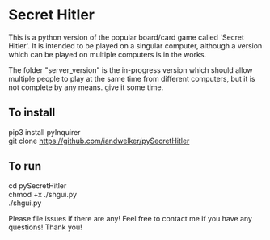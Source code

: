 # Secret Hitler

This is a python version of the popular board/card game called 'Secret Hitler'. It is intended to be played on a singular computer, although a version which can be played on multiple computers is in the works.

The folder "server_version" is the in-progress version which should allow multiple people to play at the same time from different computers, but it is not complete by any means. give it some time.

## To install
 pip3 install pyInquirer
 <br/>git clone https://github.com/iandwelker/pySecretHitler
 
## To run
 cd pySecretHitler
 <br/>chmod +x ./shgui.py
 <br/>./shgui.py

Please file issues if there are any! Feel free to contact me if you have any questions! Thank you!

